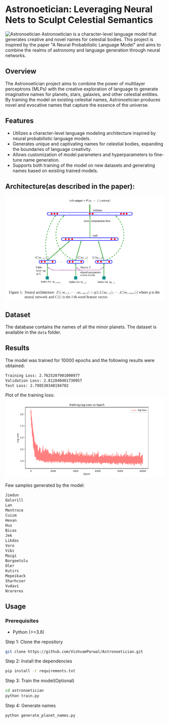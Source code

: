 # Astronoetician: Leveraging Neural Nets to Sculpt Celestial Semantics
![Astronoetician](images/logo.png)
Astronoetician is a character-level language model that generates creative and novel names for celestial bodies. This project is inspired by the paper "A Neural Probabilistic Language Model" and aims to combine the realms of astronomy and language generation through neural networks.

## Overview

The Astronoetician project aims to combine the power of multilayer perceptrons (MLPs) with the creative exploration of language to generate imaginative names for planets, stars, galaxies, and other celestial entities. By training the model on existing celestial names, Astronoetician produces novel and evocative names that capture the essence of the universe.

## Features

- Utilizes a character-level language modeling architecture inspired by neural probabilistic language models.
- Generates unique and captivating names for celestial bodies, expanding the boundaries of language creativity.
- Allows customization of model parameters and hyperparameters to fine-tune name generation.
- Supports both training of the model on new datasets and generating names based on existing trained models.


## Architecture(as described in the paper):
![Architecture](images/architecture.png)

## Dataset
The database contains the names of all the minor planets. The dataset is available in the `data` folder.

## Results
The model was trained for 10000 epochs and the following results were obtained:
```
Training Loss: 2.7625207901000977
Validation Loss: 2.812840461730957
Test Loss: 2.798530340194702
```
Plot of the training loss:
![Training Loss](images/loss_vs_epoch.png)

Few samples generated by the model:
```
Jimdun
Qalorill
Lan
Mentroce
Cuism
Hevan
Hus
Bicas
Jek
Likdos
Voro
Vibi
Maigi
Borgoetulu
Oler
Kutirs
Mepeikack
Sharhcser
Vudavi
Nrareres
```

## Usage

### Prerequisites

- Python (>=3.6)

Step 1: Clone the repository

```bash
git clone https://github.com/VishvamPorwal/Astronoetician.git
```

Step 2: Install the dependencies

```bash
pip install -r requirements.txt
```

Step 3: Train the model(Optional)

```bash
cd astronoetician
python train.py
```

Step 4: Generate names

```bash
python generate_planet_names.py
```
